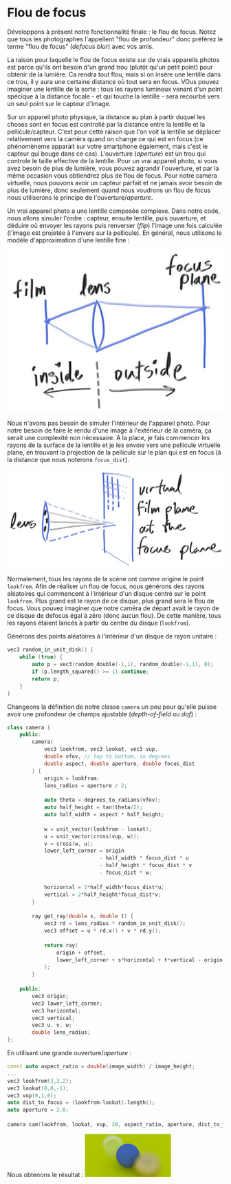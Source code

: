 # Flou de focus

Développons à présent notre fonctionnalité finale : le flou de focus. Notez que tous les photographes l'appellent "flou de profondeur" donc préférez le terme "flou de focus" (*defocus blur*) avec vos amis.

La raison pour laquelle le flou de focus existe sur de vrais appareils photos est parce qu'ils ont besoin d'un grand trou (plutôt qu'un petit point) pour obtenir de la lumière. Ca rendra tout flou, mais si on insère une lentille dans ce trou, il y aura une certaine distance où tout sera en focus. VOus pouvez imaginer une lentille de la sorte : tous les rayons lumineux venant d'un point spécique à la distance focale - et qui touche la lentille - sera recourbé vers un seul point sur le capteur d'image.

Sur un appareil photo physique, la distance au plan à partir duquel les choses sont en focus est controllé par la distance entre la lentille et la pellicule/capteur. C'est pour cette raison que l'on voit la lentille se déplacer relativement vers la caméra quand on change ce qui est en focus (ce phénomèneme apparait sur votre smartphone également, mais c'est le capteur qui bouge dans ce cas). L'ouverture (*aperture*) est un trou qui controle le taille effective de la lentille. Pour un vrai appareil photo, si vous avez besoin de plus de lumière, vous pouvez agrandir l'ouverture, et par la même occasion vous obtiendrez plus de flou de focus. Pour notre caméra virtuelle, nous pouvons avoir un capteur parfait et ne jamais avoir besoin de plus de lumière, donc seulement quand nous voudrons un flou de focus nous utiliserons le principe de l'ouverture/*aperture*.

Un vrai appareil photo a une lentille composée complexe. Dans notre code, nous allons simuler l'ordre : capteur, ensuite lentille, puis ouverture, et déduire où envoyer les rayons puis renverser (*flip*) l'image une fois calculée (l'image est projetée à l'envers sur la pellicule). En général, nous utilisons le modèle d'approximation d'une lentille fine :

![Modèle de lentille d'appareil photo](img/modele_lentille.jpg)

Nous n'avons pas besoin de simuler l'intérieur de l'appareil photo. Pour notre besoin de faire le rendu d'une image à l'extérieur de la caméra, ça serait une complexité non nécessaire. A la place, je fais commencer les rayons de la surface de la lentille et je les envoie vers une pellicule virtuelle plane, en trouvant la projection de la pellicule sur le plan qui est en focus (à la distance que nous noterons `focus_dist`).

![Plan de focus de la caméra](img/plan_focus.jpg)

Normalement, tous les rayons de la scène ont comme origine le point `lookfrom`. Afin de réaliser un flou de focus, nous générons des rayons aléatoires qui commencent à l'intérieur d'un disque centré sur le point `lookfrom`. Plus grand est le rayon de ce disque, plus grand sera le flou de focus. Vous pouvez imaginer que notre caméra de départ avait le rayon de ce disque de defocus égal à zéro (donc aucun flou). De cette manière, tous les rayons étaient lancés à partir du centre du disque (`lookfrom`).

Générons des points aléatoires à l'intérieur d'un disque de rayon unitaire :
```cpp
vec3 random_in_unit_disk() {
    while (true) {
        auto p = vec3(random_double(-1,1), random_double(-1,1), 0);
        if (p.length_squared() >= 1) continue;
        return p;
    }
}
```

Changeons la définition de notre classe `camera` un peu pour qu'elle puisse avoir une profondeur de champs ajustable (*depth-of-field* ou *dof*) : 
```cpp
class camera {
    public:
        camera(
            vec3 lookfrom, vec3 lookat, vec3 vup,
            double vfov, // top to bottom, in degrees
            double aspect, double aperture, double focus_dist
        ) {
            origin = lookfrom;
            lens_radius = aperture / 2;

            auto theta = degrees_to_radians(vfov);
            auto half_height = tan(theta/2);
            auto half_width = aspect * half_height;

            w = unit_vector(lookfrom - lookat);
            u = unit_vector(cross(vup, w));
            v = cross(w, u);
            lower_left_corner = origin
                              - half_width * focus_dist * u
                              - half_height * focus_dist * v
                              - focus_dist * w;

            horizontal = 2*half_width*focus_dist*u;
            vertical = 2*half_height*focus_dist*v;
        }

        ray get_ray(double s, double t) {
            vec3 rd = lens_radius * random_in_unit_disk();
            vec3 offset = u * rd.x() + v * rd.y();

            return ray(
                origin + offset,
                lower_left_corner + s*horizontal + t*vertical - origin - offset
            );
        }

    public:
        vec3 origin;
        vec3 lower_left_corner;
        vec3 horizontal;
        vec3 vertical;
        vec3 u, v, w;
        double lens_radius;
};
```

En utilisant une grande ouverture/*aperture* :
```cpp
const auto aspect_ratio = double(image_width) / image_height;
...
vec3 lookfrom(3,3,2);
vec3 lookat(0,0,-1);
vec3 vup(0,1,0);
auto dist_to_focus = (lookfrom-lookat).length();
auto aperture = 2.0;

camera cam(lookfrom, lookat, vup, 20, aspect_ratio, aperture, dist_to_focus);
```

Nous obtenons le résultat :
![Sphères avec profondeur de champs](img/profondeur_de_champs.png)
